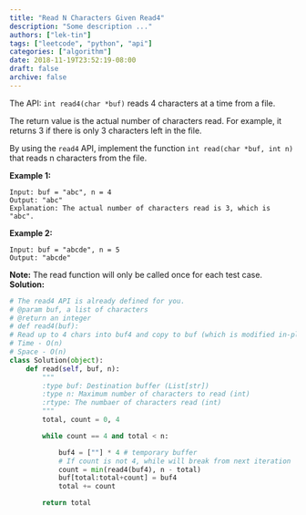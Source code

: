 ```yaml
---
title: "Read N Characters Given Read4"
description: "Some description ..."
authors: ["lek-tin"]
tags: ["leetcode", "python", "api"]
categories: ["algorithm"]
date: 2018-11-19T23:52:19-08:00
draft: false
archive: false
---
```

The API: `int read4(char *buf)` reads 4 characters at a time from a file.

The return value is the actual number of characters read. For example, it returns 3 if there is only 3 characters left in the file.

By using the `read4` API, implement the function `int read(char *buf, int n) `that reads n characters from the file.

**Example 1:**
```
Input: buf = "abc", n = 4
Output: "abc"
Explanation: The actual number of characters read is 3, which is "abc".
```
**Example 2:**
```
Input: buf = "abcde", n = 5
Output: "abcde"
```
**Note:**
The read function will only be called once for each test case.
**Solution:**
```python
# The read4 API is already defined for you.
# @param buf, a list of characters
# @return an integer
# def read4(buf):
# Read up to 4 chars into buf4 and copy to buf (which is modified in-place).
# Time - O(n)
# Space - O(n)
class Solution(object):
    def read(self, buf, n):
        """
        :type buf: Destination buffer (List[str])
        :type n: Maximum number of characters to read (int)
        :rtype: The numbaer of characters read (int)
        """
        total, count = 0, 4

        while count == 4 and total < n:

            buf4 = [""] * 4 # temporary buffer
            # If count is not 4, while will break from next iteration
            count = min(read4(buf4), n - total)
            buf[total:total+count] = buf4
            total += count

        return total
```